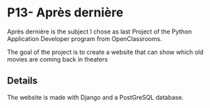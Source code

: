 # P13- Après dernière
Après dernière is the subject I chose as last Project of the Python Application Developer program from OpenClassrooms.

The goal of the project is to create a website that can show which old movies are coming back in theaters

## Details
The website is made with Django and a PostGreSQL database.

